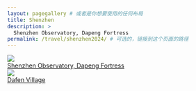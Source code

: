 ```yaml
---
layout: pagegallery # 或者是你想要使用的任何布局
title: Shenzhen
description: >
  Shenzhen Observatory, Dapeng Fortress
permalink: /travel/shenzhen2024/ # 可选的，链接到这个页面的路径
---
```


<div class="gallery-grid" >
  <div class="card">
    <div class="image-overlay-container">
      <a href="/travel/shenzhen2024/1">
        <img src="https://hobbyfigure.rayleigh-lin.top/shenzhen2024-1c/_RAY5114.webp"/>
        <div class="card-text">Shenzhen Observatory, Dapeng Fortress</div>
      </a>
    </div>
  </div>
  <div class="card">
    <div class="image-overlay-container">
      <a href="/travel/shenzhen2024/2">
        <img src="https://hobbyfigure.rayleigh-lin.top/shenzhen2024-2c/_RAY4874.webp"/>
        <div class="card-text">Dafen Village</div>
      </a>
    </div>
  </div>
</div>